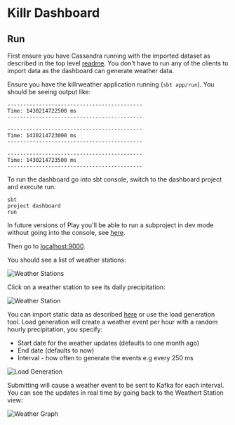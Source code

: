 # Killr Dashboard


## Run

First ensure you have Cassandra running with the imported dataset as described in the top level [readme](https://github.com/killrweather/killrweather). You don't have to run any of the clients to import data as the dashboard can generate weather data.

Ensure you have the killrweather application running (```sbt app/run```). You should be seeing output like:

```
-------------------------------------------
Time: 1430214722500 ms
-------------------------------------------

-------------------------------------------
Time: 1430214723000 ms
-------------------------------------------

-------------------------------------------
Time: 1430214723500 ms
-------------------------------------------
```

To run the dashboard go into sbt console, switch to the dashboard project and execute run:

```
sbt
project dashboard
run
```

In future versions of Play you'll be able to run a subproject in dev mode without going into the console, see [here](https://github.com/playframework/playframework/issues/3484).

Then go to [localhost:9000](http://localhost:9000/).

You should see a list of weather stations:

![Weather Stations](https://raw.githubusercontent.com/chbatey/killrweather/wip-18-add-killrUi/killrweather-dashboard/docs/WeatherStations.png)

Click on a weather station to see its daily precipitation:

![Weather Station](https://raw.githubusercontent.com/chbatey/killrweather/wip-18-add-killrUi/killrweather-dashboard/docs/WeatherStation.png)

You can import static data as described [here](https://github.com/killrweather/killrweather) or use the load generation tool. Load generation will create a weather event per hour with a random hourly precipitation, you specify:

* Start date for the weather updates (defaults to one month ago)
* End date (defaults to now)
* Interval - how often to generate the events e.g every 250 ms

![Load Generation](https://raw.githubusercontent.com/chbatey/killrweather/wip-18-add-killrUi/killrweather-dashboard/docs/LoadGeneration.png)

Submitting will cause a weather event to be sent to Kafka for each interval. You can see the updates in real time by going back to the Weathert Station view:

![Weather Graph](https://raw.githubusercontent.com/chbatey/killrweather/wip-18-add-killrUi/killrweather-dashboard/docs/WeatherGraph.png)

